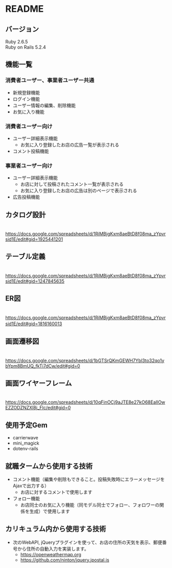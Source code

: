 # README

## バージョン  
Ruby 2.6.5  
Ruby on Rails 5.2.4  
  
## 機能一覧　　
  
  ### 消費者ユーザー、事業者ユーザー共通
 * 新規登録機能
 * ログイン機能  
 * ユーザー情報の編集、削除機能   
 * お気に入り機能
    
  ### 消費者ユーザー向け
 * ユーザー詳細表示機能
    * お気に入り登録したお店の広告一覧が表示される
 * コメント投稿機能
    
  ### 事業者ユーザー向け
 * ユーザー詳細表示機能
    * お店に対して投稿されたコメント一覧が表示される
    * お気に入り登録したお店の広告は別のページで表示される
 * 広告投稿機能 
 　　
   　　
## カタログ設計
    
　https://docs.google.com/spreadsheets/d/1RiMBjgKxm8aeBtD8f08ma_zYpvrsid1E/edit#gid=1925441201   
 
 ## テーブル定義
    
　https://docs.google.com/spreadsheets/d/1RiMBjgKxm8aeBtD8f08ma_zYpvrsid1E/edit#gid=1247845635
    
 ## ER図
    
　https://docs.google.com/spreadsheets/d/1RiMBjgKxm8aeBtD8f08ma_zYpvrsid1E/edit#gid=1816160013
　　
  ## 画面遷移図
    
　https://docs.google.com/spreadsheets/d/1bGTSrQKmGEWH7Ybl3to32qo1ybYpm8BmUQ_fkTi7dCw/edit#gid=0
    
 ## 画面ワイヤーフレーム
    
　https://docs.google.com/spreadsheets/d/10qFinOCj9aJTE8e27kO68EaIlOwEZZODZNZXI8j_FIc/edit#gid=0
    
 ## 使用予定Gem
 
   * carrierwave
   * mini_magick
   * dotenv-rails
   
 ## 就職タームから使用する技術
   
   * コメント機能（編集や削除もできること。投稿失敗時にエラーメッセージをAjaxで出力する）
     * お店に対するコメントで使用します  
   * フォロー機能  
     * お店同士のお気に入り機能（同モデル同士でフォロー、フォロワーの関係を生成）で使用します
     
 ## カリキュラム内から使用する技術
   
   * 次のWebAPI, jQueryプラグインを使って、お店の住所の天気を表示、郵便番号から住所の自動入力を実装します。  
     * https://openweathermap.org  
     * https://github.com/ninton/jquery.jpostal.js

